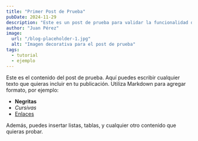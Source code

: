 ```yaml
---
title: "Primer Post de Prueba"
pubDate: 2024-11-29
description: "Este es un post de prueba para validar la funcionalidad del blog."
author: "Juan Pérez"
image:
  url: "/blog-placeholder-1.jpg"
  alt: "Imagen decorativa para el post de prueba"
tags:
  - tutorial
  - ejemplo
---
```


Este es el contenido del post de prueba. Aquí puedes escribir cualquier texto que quieras incluir en tu publicación. Utiliza Markdown para agregar formato, por ejemplo:

- **Negritas**
- *Cursivas*
- [Enlaces](https://astro.build)

Además, puedes insertar listas, tablas, y cualquier otro contenido que quieras probar.